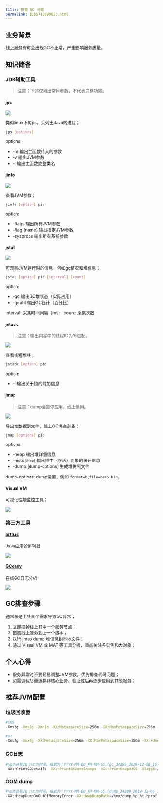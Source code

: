 ```yaml
---
title: 排查 GC 问题
permalink: 1695712699653.html
---
```


## 业务背景

线上服务有时会出现GC不正常，严重影响服务质量。

## 知识储备

### JDK辅助工具

> 注意：下述仅列出常用参数，不代表完整功能。

#### jps

![](https://image.caojiantao.site:1024/3F3412DB533D1536CDA5E80CF3A028FB.png)

类似linux下的ps，只列出Java的进程；

```bash
jps [options]
```

options:

- -m 输出主函数传入的参数
- -v 输出JVM参数
- -l 输出主函数完整类名


#### jinfo

![](https://image.caojiantao.site:1024/0EE749D2CE710B6D2031B16B2EE2E6F0.png)

查看JVM参数；

```bash
jinfo [option] pid
```

option:

- -flags 输出所有JVM参数
- -flag [name] 输出指定JVM参数
- -sysprops 输出所有系统参数

#### jstat

![](https://image.caojiantao.site:1024/9F3A7A243F67978CD10FB8B360D6ABB1.png)

可观察JVM运行时的信息，例如gc情况和堆信息；

```bash
jstat [option] pid [interval] [count]
```

option:

- -gc 输出GC堆状态（实际占用）
- -gcutil 输出GC统计（百分比）

interval: 采集时间间隔（ms）
count: 采集次数

#### jstack

> 注意：输出内容中的线程ID为16进制。

![](https://image.caojiantao.site:1024/A46267E4B5ABAADD7F64C1C58607FACA.png)

查看线程堆栈；

```bash
jstack [option] pid
```

option:

- -l 输出关于锁的附加信息

#### jmap

> 注意：dump会暂停应用，线上慎用。

![](https://image.caojiantao.site:1024/25996821B5CE84383B47F7B160529A13.png)

导出堆数据到文件，线上GC排查必备；

```bash
jmap [options] pid
```

options:

- -heap 输出堆详细信息
- -histo[:live] 输出堆中（存活）对象的统计信息
- -dump:[dump-options] 生成堆快照文件

dump-options: dump设置，例如 `format=b,file=heap.bin`。

#### Visual VM

可视化性能监控工具；

![](https://image.caojiantao.site:1024/2688263F5E527393C3C6DD100660C230.jpeg)

### 第三方工具

#### [arthas](https://arthas.aliyun.com/zh-cn/)

Java应用诊断利器

![](https://image.caojiantao.site:1024/A6EB71801EAF3EFBD77654E200D47DBA.png)

#### [GCeasy](https://gceasy.ycrash.cn/)

在线GC日志分析

![](https://image.caojiantao.site:1024/C770214E9C56C9AD182B6DC25BEE6E8A.png)

## GC排查步骤

通常都是上线某个需求导致GC异常；

1. 立即摘掉线上其中一个服务节点；
2. 回滚线上服务到上一个版本；
3. 执行 jmap dump 堆信息到本地文件；
4. 通过 Visual VM 或 MAT 等工具分析，重点关注多实例和大对象；

## 个人心得

- 服务异常时不要轻易调整JVM参数，优先排查代码问题；
- 如需调优尽量选择非核心业务，验证过后再逐步应用到其他服务；

## 推荐JVM配置

### 垃圾回收器

```bash
#CMS
-Xms2g -Xmx2g -Xmn1g -XX:MetaspaceSize=256m -XX:MaxMetaspaceSize=256m -XX:+UseParNewGC -XX:+UseConcMarkSweepGC -XX:+UseCMSCompactAtFullCollection -XX:CMSInitiatingOccupancyFraction=80
 
#G1
-Xms2g -Xmx2g -XX:MetaspaceSize=256m -XX:MaxMetaspaceSize=256m -XX:+UseG1GC -XX:MaxGCPauseMillis=100
```

### GC日志

```bash
#%p为进程ID；%t为时间，格式为：YYYY-MM-DD_HH-MM-SS.(gc_34299_2019-12-06_16-43-26.log)
-XX:+PrintGCDetails -XX:+PrintGCDateStamps -XX:+PrintHeapAtGC -Xloggc:/tmp/gc_%p_%t.log
```

### OOM dump

```bash
#%p为进程ID；%t为时间，格式为：YYYY-MM-DD_HH-MM-SS.(dump_34299_2019-12-06_16-43-26.hprof)
-XX:+HeapDumpOnOutOfMemoryError -XX:HeapDumpPath=/tmp/dump_%p_%t.hprof
```
